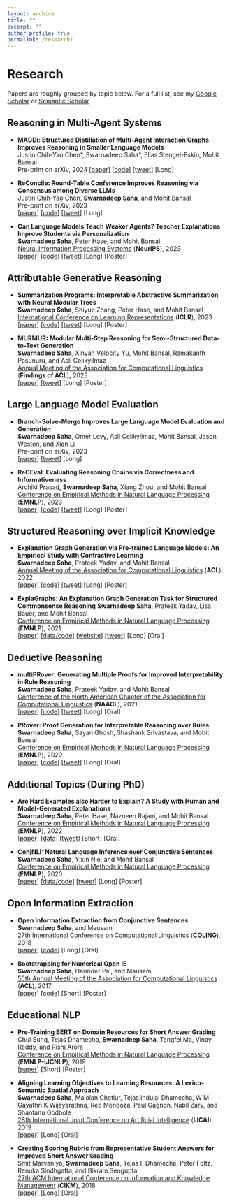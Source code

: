 ```yaml
---
layout: archive
title: ""
excerpt: ""
author_profile: true
permalink: /research/
---
```


# Research

Papers are roughly grouped by topic below. For a full list, see my [Google Scholar](https://scholar.google.com/citations?user=sY5SyBgAAAAJ&hl=en) or [Semantic Scholar](https://www.semanticscholar.org/author/Swarnadeep-Saha/35106509?sort=influence&page=2).


## Reasoning in Multi-Agent Systems

* **MAGDi: Structured Distillation of Multi-Agent Interaction Graphs Improves Reasoning in Smaller Language Models**  
Justin Chih-Yao Chen*, Swarnadeep Saha*, Elias Stengel-Eskin, Mohit Bansal  
Pre-print on arXiv, 2024
[[paper](https://arxiv.org/abs/2402.01620)] [[code](https://github.com/dinobby/MAGDi)] [[tweet](https://twitter.com/swarnaNLP/status/1754556833258471613)] [Long]  

* **ReConcile: Round-Table Conference Improves Reasoning via Consensus among Diverse LLMs**  
Justin Chih-Yao Chen, **Swarnadeep Saha**, and Mohit Bansal   
Pre-print on arXiv, 2023      
[[paper](https://arxiv.org/abs/2309.13007)] [[code](https://github.com/dinobby/ReConcile)] [[tweet](https://twitter.com/swarnaNLP/status/1706363215410549215)] [Long]

* **Can Language Models Teach Weaker Agents? Teacher Explanations Improve Students via Personalization**  
**Swarnadeep Saha**, Peter Hase, and Mohit Bansal   
[Neural Information Processing Systems](https://nips.cc/) (**NeurIPS**), 2023      
[[paper](https://arxiv.org/abs/2306.09299)] [[code](https://github.com/swarnaHub/ExplanationIntervention)] [[tweet](https://twitter.com/swarnaNLP/status/1669769826963955714)] [Long] [Poster] 

## Attributable Generative Reasoning

* **Summarization Programs: Interpretable Abstractive Summarization with Neural Modular Trees**  
**Swarnadeep Saha**, Shiyue Zhang, Peter Hase, and Mohit Bansal   
[International Conference on Learning Representations](https://iclr.cc/) (**ICLR**), 2023     
[[paper](https://arxiv.org/abs/2209.10492)] [[code](https://github.com/swarnaHub/SummarizationPrograms)] [[tweet](https://twitter.com/swarnaNLP/status/1572985972006219776)] [Long] [Poster]

* **MURMUR: Modular Multi-Step Reasoning for Semi-Structured Data-to-Text Generation**  
**Swarnadeep Saha**, Xinyan Velocity Yu, Mohit Bansal, Ramakanth Pasunuru, and Asli Celikyilmaz  
[Annual Meeting of the Association for Computational Linguistics](https://www.2023.aclweb.org/) (**Findings of ACL**), 2023    
[[paper](https://arxiv.org/abs/2212.08607)] [[tweet](https://twitter.com/swarnaNLP/status/1604856665630642176)] [Long] [Poster] 

## Large Language Model Evaluation

* **Branch-Solve-Merge Improves Large Language Model Evaluation and Generation**  
**Swarnadeep Saha**, Omer Levy, Asli Celikyilmaz, Mohit Bansal, Jason Weston, and Xian Li  
Pre-print on arXiv, 2023  
[[paper](https://arxiv.org/abs/2310.15123)] [[tweet](https://twitter.com/jaseweston/status/1716635331393380619)] [Long] 

* **ReCEval: Evaluating Reasoning Chains via Correctness and Informativeness**  
Archiki Prasad, **Swarnadeep Saha**, Xiang Zhou, and Mohit Bansal  
[Conference on Empirical Methods in Natural Language Processing](https://2023.emnlp.org/) (**EMNLP**), 2023      
[[paper](https://arxiv.org/abs/2304.10703)] [[code](https://github.com/archiki/ReCEval)] [[tweet](https://twitter.com/ArchikiPrasad/status/1650566243118874624)] [Long] [Poster]

## Structured Reasoning over Implicit Knowledge

* **Explanation Graph Generation via Pre-trained Language Models: An Empirical Study with Contrastive Learning**   
**Swarnadeep Saha**, Prateek Yadav, and Mohit Bansal  
[Annual Meeting of the Association for Computational Linguistics](https://www.2022.aclweb.org/) (**ACL**), 2022     
[[paper](https://arxiv.org/abs/2204.04813)] [[code](https://github.com/swarnaHub/ExplagraphGen)] [[tweet](https://twitter.com/swarnaNLP/status/1528788008639467520)] [Long] [Poster] 

* **ExplaGraphs: An Explanation Graph Generation Task for Structured Commonsense Reasoning**
**Swarnadeep Saha**, Prateek Yadav, Lisa Bauer, and Mohit Bansal  
[Conference on Empirical Methods in Natural Language Processing](https://2021.emnlp.org/) (**EMNLP**), 2021     
[[paper](https://arxiv.org/abs/2104.07644)] [[data/code](https://github.com/swarnaHub/ExplaGraphs)] [[website](https://explagraphs.github.io/)] [[tweet](https://twitter.com/swarnaNLP/status/1383090332401799171)] [Long] [Oral] 

## Deductive Reasoning

* **multiPRover: Generating Multiple Proofs for Improved Interpretability in Rule Reasoning**  
**Swarnadeep Saha**, Prateek Yadav, and Mohit Bansal  
[Conference of the North American Chapter of the Association for Computational Linguistics](https://2021.naacl.org/) (**NAACL**), 2021     
[[paper](https://arxiv.org/abs/2106.01354)] [[code](https://github.com/swarnaHub/multiPRover)] [[tweet](https://twitter.com/swarnaNLP/status/1400864196305297408)] [Long] [Oral]  

* **PRover: Proof Generation for Interpretable Reasoning over Rules**  
**Swarnadeep Saha**, Sayan Ghosh, Shashank Srivastava, and Mohit Bansal    
[Conference on Empirical Methods in Natural Language Processing](https://2020.emnlp.org/) (**EMNLP**), 2020  
[[paper](https://arxiv.org/abs/2010.02830)] [[code](https://github.com/swarnaHub/PRover)] [[tweet](https://twitter.com/swarnaNLP/status/1313901040413085700)] [Long] [Oral]  

## Additional Topics (During PhD)

* **Are Hard Examples also Harder to Explain? A Study with Human and Model-Generated Explanations**  
**Swarnadeep Saha**, Peter Hase, Nazneen Rajani, and Mohit Bansal   
[Conference on Empirical Methods in Natural Language Processing](https://2022.emnlp.org/) (**EMNLP**), 2022      
[[paper](https://arxiv.org/abs/2211.07517)] [[data](https://github.com/swarnaHub/ExplanationHardness)] [[tweet](https://twitter.com/swarnaNLP/status/1592584427477295104)] [Short] [Oral]

* **ConjNLI: Natural Language Inference over Conjunctive Sentences**  
**Swarnadeep Saha**, Yixin Nie, and Mohit Bansal  
[Conference on Empirical Methods in Natural Language Processing](https://2020.emnlp.org/) (**EMNLP**), 2020  
[[paper](https://arxiv.org/abs/2010.10418)] [[data/code](https://github.com/swarnaHub/ConjNLI)] [[tweet](https://twitter.com/swarnaNLP/status/1319670455461175296)] [Long] [Poster] 

## Open Information Extraction

* **Open Information Extraction from Conjunctive Sentences**    
**Swarnadeep Saha**, and Mausam  
[27th International Conference on Computational Linguistics](https://coling2018.org/) (**COLING**), 2018  
[[paper](https://swarnahub.github.io/papers/COLING18.pdf)] [[code](https://github.com/dair-iitd/OpenIE-standalone)] [Long] [Oral] 

* **Bootstrapping for Numerical Open IE**  
**Swarnadeep Saha**, Harinder Pal, and Mausam  
[55th Annual Meeting of the Association for Computational Linguistics](http://acl2017.org/) (**ACL**), 2017  
[[paper](https://swarnahub.github.io/papers/ACL17.pdf)] [[code](https://github.com/dair-iitd/OpenIE-standalone)] [Short] [Poster]

## Educational NLP

* **Pre-Training BERT on Domain Resources for Short Answer Grading**  
Chul Sung, Tejas Dhamecha, **Swarnadeep Saha**, Tengfei Ma, Vinay Reddy, and Rishi Arora  
[Conference on Empirical Methods in Natural Language Processing](http://emnlp-ijcnlp2019.org/) (**EMNLP-IJCNLP**), 2019  
[[paper](https://swarnahub.github.io/papers/EMNLP19.pdf)] [Short] [Poster]

* **Aligning Learning Objectives to Learning Resources: A Lexico-Semantic Spatial Approach**  
**Swarnadeep Saha**, Malolan Chetlur, Tejas Indulal Dhamecha, W M Gayathri K Wijayarathna, Red Mendoza, Paul Gagnon, Nabil Zary, and Shantanu Godbole  
[28th International Joint Conference on Artificial Intelligence](https://www.ijcai19.org/) (**IJCAI**), 2019  
[[paper](https://swarnahub.github.io/papers/IJCAI19.pdf)] [Long] [Oral] 

* **Creating Scoring Rubric from Representative Student Answers for Improved Short Answer Grading**  
Smit Marvaniya, **Swarnadeep Saha**, Tejas I. Dhamecha, Peter Foltz, Renuka Sindhgatta, and Bikram Sengupta  
[27th ACM International Conference on Information and Knowledge Management](https://www.cikm2018.units.it/) (**CIKM**), 2018  
[[paper](https://swarnahub.github.io/papers/CIKM18.pdf)] [Long] [Oral] 





